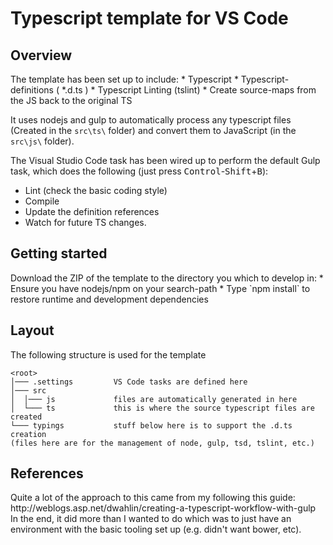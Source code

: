 <h1>Typescript template for VS Code</h1>

<h2>Overview</h2>
The template has been set up to include:
* Typescript
* Typescript-definitions ( *.d.ts )
* Typescript Linting (tslint)
* Create source-maps from the JS back to the original TS

It uses nodejs and gulp to automatically process any typescript files (Created in the `src\ts\` folder) and convert them to JavaScript (in the `src\js\` folder).

The Visual Studio Code task has been wired up to perform the default Gulp task, which does the following (just press <kbd>Control</kbd>-<kbd>Shift</kbd>+<kbd>B</kbd>):
* Lint (check the basic coding style)
* Compile
* Update the definition references
* Watch for future TS changes.

<h2>Getting started</h2>
Download the ZIP of the template to the directory you which to develop in:
* Ensure you have nodejs/npm on your search-path 
* Type `npm install` to restore runtime and development dependencies

<h2>Layout</h2>
The following structure is used for the template

```
<root>
│─── .settings         VS Code tasks are defined here
│─── src
│  │─── js             files are automatically generated in here
│  └─── ts             this is where the source typescript files are created
└─── typings	       stuff below here is to support the .d.ts creation
(files here are for the management of node, gulp, tsd, tslint, etc.)
```

<h2>References</h2>
Quite a lot of the approach to this came from my following this guide: http://weblogs.asp.net/dwahlin/creating-a-typescript-workflow-with-gulp
In the end, it did more than I wanted to do which was to just have an environment with the basic tooling set up (e.g. didn't want bower, etc).
